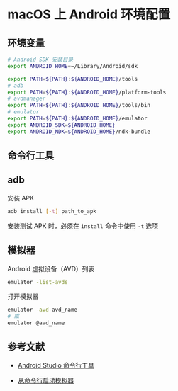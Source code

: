 # macOS 上 Android 环境配置

## 环境变量

```bash
# Android SDK 安装目录
export ANDROID_HOME=~/Library/Android/sdk

export PATH=${PATH}:${ANDROID_HOME}/tools
# adb
export PATH=${PATH}:${ANDROID_HOME}/platform-tools
# avdmanager
export PATH=${PATH}:${ANDROID_HOME}/tools/bin
# emulator
export PATH=${PATH}:${ANDROID_HOME}/emulator
export ANDROID_SDK=${ANDROID_HOME}
export ANDROID_NDK=${ANDROID_HOME}/ndk-bundle
```

## 命令行工具

## adb

安装 APK

```bash
adb install [-t] path_to_apk
```

安装测试 APK 时，必须在 `install` 命令中使用 `-t` 选项

## 模拟器

Android 虚拟设备（AVD）列表

```bash
emulator -list-avds
```

打开模拟器

```bash
emulator -avd avd_name
# 或
emulator @avd_name
```

## 参考文献

- [Android Studio 命令行工具](https://developer.android.com/studio/command-line?hl=zh-cn)

- [从命令行启动模拟器](https://developer.android.com/studio/run/emulator-commandline)
